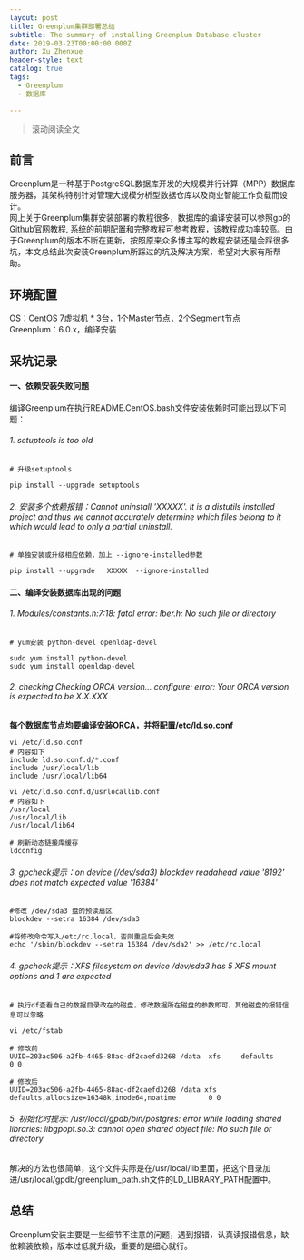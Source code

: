 ```yaml
---
layout: post
title: Greenplum集群部署总结
subtitle: The summary of installing Greenplum Database cluster
date: 2019-03-23T00:00:00.000Z
author: Xu Zhenxue
header-style: text
catalog: true
tags:
  - Greenplum
  - 数据库

---
```




> 滚动阅读全文

## 前言 
Greenplum是一种基于PostgreSQL数据库开发的大规模并行计算（MPP）数据库服务器，其架构特别针对管理大规模分析型数据仓库以及商业智能工作负载而设计。  
网上关于Greenplum集群安装部署的教程很多，数据库的编译安装可以参照gp的[Github官网教程](https://github.com/greenplum-db/gpdb), 系统的前期配置和完整教程可参考[教程](hhttps://juejin.im/post/5b7522ea6fb9a009ca7eb249?tdsourcetag=s_pctim_aiomsg)，该教程成功率较高。由于Greenplum的版本不断在更新，按照原来众多博主写的教程安装还是会踩很多坑，本文总结此次安装Greenplum所踩过的坑及解决方案，希望对大家有所帮助。

## 环境配置
OS：CentOS 7虚拟机 * 3台，1个Master节点，2个Segment节点  
Greenplum：6.0.x，编译安装

## 采坑记录

#### 一、依赖安装失败问题
编译Greenplum在执行README.CentOS.bash文件安装依赖时可能出现以下问题：
###### 1. setuptools is too old 

```
# 升级setuptools

pip install --upgrade setuptools
```

###### 2. 安装多个依赖报错：Cannot uninstall 'XXXXX'. It is a distutils installed project and thus we cannot accurately determine which files belong to it which would lead to only a partial uninstall.

```
# 单独安装或升级相应依赖，加上 --ignore-installed参数

pip install --upgrade   XXXXX  --ignore-installed

```

#### 二、编译安装数据库出现的问题

###### 1. Modules/constants.h:7:18: fatal error: lber.h: No such file or directory

```
# yum安装 python-devel openldap-devel

sudo yum install python-devel
sudo yum install openldap-devel

```
###### 2. checking Checking ORCA version… configure: error: Your ORCA version is expected to be X.X.XXX  
**每个数据库节点均要编译安装ORCA，并将配置/etc/ld.so.conf** 

```
vi /etc/ld.so.conf
# 内容如下
include ld.so.conf.d/*.conf
include /usr/local/lib
include /usr/local/lib64

vi /etc/ld.so.conf.d/usrlocallib.conf
# 内容如下
/usr/local
/usr/local/lib
/usr/local/lib64

# 刷新动态链接库缓存
ldconfig
```
###### 3. gpcheck提示：on device (/dev/sda3) blockdev readahead value '8192' does not match expected value '16384'


```
#修改 /dev/sda3 盘的预读扇区
blockdev --setra 16384 /dev/sda3

#将修改命令写入/etc/rc.local，否则重启后会失效
echo '/sbin/blockdev --setra 16384 /dev/sda2' >> /etc/rc.local

```


###### 4. gpcheck提示：XFS filesystem on device /dev/sda3 has 5 XFS mount options and 1 are expected

```
# 执行df查看自己的数据目录改在的磁盘，修改数据所在磁盘的参数即可，其他磁盘的报错信息可以忽略

vi /etc/fstab

# 修改前
UUID=203ac506-a2fb-4465-88ac-df2caefd3268 /data  xfs     defaults        0 0

# 修改后
UUID=203ac506-a2fb-4465-88ac-df2caefd3268 /data xfs     defaults,allocsize=16348k,inode64,noatime        0 0
```
###### 5. 初始化时提示: /usr/local/gpdb/bin/postgres: error while loading shared libraries: libgpopt.so.3: cannot open shared object file: No such file or directory  
解决的方法也很简单，这个文件实际是在/usr/local/lib里面，把这个目录加进/usr/local/gpdb/greenplum_path.sh文件的LD_LIBRARY_PATH配置中。

## 总结
Greenplum安装主要是一些细节不注意的问题，遇到报错，认真读报错信息，缺依赖装依赖，版本过低就升级，重要的是细心就行。






